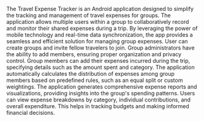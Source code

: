 The Travel Expense Tracker is an Android application designed to simplify the tracking and 
management of travel expenses for groups. The application allows multiple users within a group 
to collaboratively record and monitor their shared expenses during a trip. By leveraging the 
power of mobile technology and real-time data synchronization, the app provides a seamless 
and efficient solution for managing group expenses. User can create groups and invite fellow 
travelers to join. Group administrators have the ability to add members, ensuring proper 
organization and privacy control. Group members can add their expenses incurred during the 
trip, specifying details such as the amount spent and category. The application automatically 
calculates the distribution of expenses among group members based on predefined rules, such 
as an equal split or custom weightings. The application generates comprehensive expense 
reports and visualizations, providing insights into the group's spending patterns. Users can 
view expense breakdowns by category, individual contributions, and overall expenditure. 
This helps in tracking budgets and making informed financial decisions.
